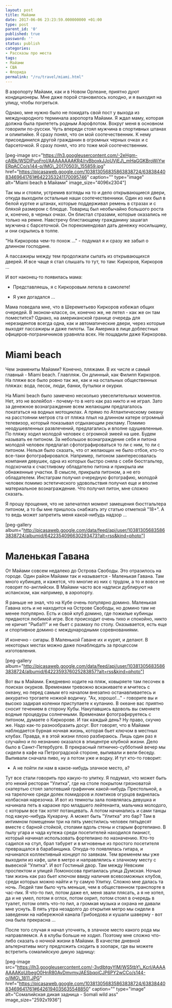 ```yaml
---
layout: post
title: Майами
date: 2017-06-06 23:23:59.000000000 +01:00
type: post
parent_id: '0'
published: true
password: ''
status: publish
categories:
- Рассказы про места
tags:
- Майами
- США
- Флорида
permalink: "/ru/travel/miami.html"
---
```

В аэропорту Майами, как и в Новом Орлеане, приятно дуют кондиционеры. Мне даже порой становилось холодно, и я выходил на улицу, чтобы погреться.

Однако, мне нужно было не покидать свой пост у выхода из международного терминала аэропорта Майами. Я ждал маму, которая должна была прилететь родным Аэрофлотом. Вокруг меня в основном говорили по-русски. Чуть впереди стоял мужчина в спортивных штанах и олимпийке. Я сразу понял, что он мой соотечественник. К нему присоединился другой гражданин в огромных черных очках и с барсеточкой. Я сразу понял, что это тоже мой соотечественник.

[peg-image src="https://lh3.googleusercontent.com/-2eHgm-cAlBk/WSDIPuoFroI/AAAAAAAAKR4/rvBboxkJJoUVjEJ\_mHaGGKBroWiYwERpACCo/s144-o/IMG\_20170503\_155859.jpg" href="https://picasaweb.google.com/103813056835863838724/6383844083469641761#6422353241170095746" caption="" type="image" alt="Miami beach в Майами" image\_size="4096x2304"]

Так мы и стояли, устремив взгляды на то и дело открывающиеся двери, откуда выходили остальные наши соотечественники. Один из них был в белой куртке и штанах, которые поддерживал ремень в стразах и с бляхой размером с блюдце. Товарищ был необычайно большого&nbsp;роста и, конечно, в черных очках. Он блистал стразами, которые оказались не только на ремне. Навстречу блистающему гражданину зашагал мужчина с барсеточкой. Он порекомендовал дать денежку носильщику, и они скрылись в толпе.

"На Киркорова чем-то похож ..." - подумал я и сразу же забыл о длинном господине.

А пассажиры между тем продолжали сыпать из открывающихся дверей. И все чаще я стал слышать то тут, то там: Киркоров, Киркоров ...

И вот наконец-то появилась мама:

- Представляешь, я с Киркоровым летела в самолете!

- Я уже&nbsp;догадался ...

Мама поведала мне, что в Шереметьево Киркоров избежал общих очередей. В эконом-классе, он, конечно же, не летел - как же он там поместится? Однако, на американской границе очередь для нерезидентов всегда одна, как и автоматические двери, через которые выходят пассажиры и даже пилоты. Так Америка в лице доблестных офицеров-пограничников уравняла всех. Не пощадили даже Киркорова.

# Miami beach

Чем знамениты Майами? Конечно, пляжами. В их числе и самый главный - Miami beach. Главпляж. Он длинный, как Филипп Киркоров. На пляже все было ровно так же, как и на остальных общественных пляжах: вода, песок, люди, банки, бутылки и окурки.

На Miami beach было замечено несколько увеселительных моментов. Нет, это не волейбол - почему-то в него как раз никто и не играл. Зато за денежное вознаграждение всем желающим предлагалось покататься на водных мотоциклах. А прямо по Атлантическому океану на расстоянии метров ста от пляжа плыл на длинном катере огромный телевизор, который показывал отдыхающим рекламу. Помимо неодушевленных развлечений, предлагались и вполне одушевленные. По пляжу ходил молодой человек с огромной змеей на шее. Будем называть ее питоном. За небольшое вознаграждение себя и питона молодой человек предлагал сфотографироваться то ли с ним, то ли с питоном. Нельзя было сказать, что от желающих не было отбоя, кто-то все-таки фотографировался. Например, питоном заинтересовалась компания девушек, одна из которых быстро сняла с себя бюстгальтер, подскочила к счастливому обладателю питона и прикрыла им обнаженные участки. В смысле, прикрыла питоном, а не его обладателем. Инстаграм получил очередную фотографию, молодой человек помимо&nbsp;эстетического удовольствия получил еще и вполне материальное вознаграждение. Что получил питон, мне сложно сказать.

Я прошу прощения, что не запечатлел момент замещения бюстгальтера питоном, а то бы мне пришлось снабжать эту статью отметкой "18+". А то ведь может запретить меня какой-нибудь надзор ...

[peg-gallery album="http://picasaweb.google.com/data/feed/api/user/103813056835863838724/albumid/6422354096630293473?alt=rss&kind=photo"]

# Маленькая Гавана

От Майами совсем недалеко до Острова Свободы. Это отразилось на городе. Один район Майами так и называется - Маленькая Гавана. Там много кубинцев, и кажется, что многие из них с трудом, а то и вовсе не говорят по-английски. В Майами часто все надписи дублируют на испанском, как например, в аэропорту.

Я раньше не знал, что на Кубе очень популярно домино. Маленькая Гавана хоть и не находится на Острове Свободы, но домино там не менее популярно. Есть и свой клуб домино, где пожилые кубинцы придаются любимой игре. Все происходит очень тихо и спокойно, никто не кричит "Рыба!!!" и не бьет с размаху по столу. Оказывается, есть еще и спортивное домино с международными соревнованиями.

И конечно - сигары. В Маленькой Гаване их и курят, и делают. В некоторых местах можно даже понаблюдать за процессом изготовления.

[peg-gallery album="http://picasaweb.google.com/data/feed/api/user/103813056835863838724/albumid/6422359376025283857?alt=rss&kind=photo"]

Вот вы в Майами. Ежедневно ходите на пляж, ковыряете там песочек в поисках окурков. Временами тревожно вскакиваете и мчитесь с океану, но перед самым его началом внезапно останавливаетесь и аккуратно трогаете ножкой водичку. "Ах, хорошо!..." - говорите вы и высоко задирая коленки приступаете к купанию. В океане вас приятно сносит течением в сторону Кубы. Накупавшись вдоволь вы сменяете водные процедуры солнечными. Временами фотографируетесь с питоном, думаете о Киркорове. И так каждый день? Ну право, скучно же. Надо как-то разнообразить досуг. Вот говорят, что в Майами наблюдается бурная&nbsp;ночная жизнь, которая бьет ключом в местных клубах. Правда, я в этой жизни&nbsp;плохо разбираюсь. Лишь один раз я случайно и по незнанию оказался в эпицентре клубной жизни. Дело было в Санкт-Петербурге. В прекрасный пятнично-субботний вечер мы сидели в кафе на Петроградской стороне, выпивали и вели беседу. Выпивали сначала пиво, ну а потом уже и водку. И тут кто-то говорит:

- А не пойти ли нам в какое-нибудь злачное место, а?

Тут все стали говорить про какую-то улитку. Я подумал, что может быть это некий&nbsp;ресторан "Улитка", где на столе покрытом грязноватой скатертью стоял запотевший графинчик какой-нибудь Престольной, а на тарелочке среди долек помидоров и ломтиков огурцов виднелась колбасная нарезочка. И вот из темноты зала появлялась девушка и начинала петь в караоке про младшего лейтенанта, мальчика молодого, с которым все так хотят потанцевать. А потом начинались и сами танцы под какую-нибудь Кукарачу. А может быть "Улитка" это бар?&nbsp;Там в интимном помещении три на пять уместились человек пятьдесят вместе с барной стойкой, столами вдоль стены и старым фортепиано. В пылу&nbsp;угара и чада кутежа среди посетителей находился пианист, который начинал использовать фортепиано по назначению. Кто-то садился на стул, брал табурет и в мгновенье из простого посетителя превращался&nbsp;в барабанщика.&nbsp;Откуда-то появлялась гитара, и начинался коллективный концерт по заявкам. Тем временем мы уже выходили из кафе, шли в метро и направлялись к злачному месту с вывеской "Улитка". И вот Гостиный двор. Там между Невским проспектом и улицей Ломоносова притаилась улица Думская. Ночью там жизнь как раз бьет ключом ввиду наличия всевозможных&nbsp;клубов, среди которых можно найти&nbsp;и ту самую Улитку. Сложно мне далась та ночь. Людей там было чуть меньше, чем в общественном транспорте в час-пик. Я что-то пил, потом даже ел, меня звали плясать, а я не хотел, да и не умел, потом я оглох, потом охрип, потом стоял в очередь в туалет, потом опять что-то пил, а громкая музыка и охрана не давали мне уснуть. В пять утра незадолго до открытия метро мы сидели в заведении на набережной канала Грибоедова и кушали шаверму - вот она&nbsp;была прекрасна ...

После того случая&nbsp;я начал&nbsp;уточнять, в злачное место какого рода мы направляемся. А в клубы больше не ходил. Поэтому мне сложно что-либо сказать о ночной жизни в Майами. В качестве дневной альтернативы могу предложить&nbsp;сходить в зоопарк, где вы можете встретить&nbsp;сомалийскую дикую задницу:

[peg-image src="https://lh3.googleusercontent.com/-3vdlbtgyYlM/WS5tbY\_KcrI/AAAAAAAAKqU/begO0HnR80AvDmvmyJAESbqoiCJP6PY2wCCo/s144-o/IMG\_1811.JPG" href="https://picasaweb.google.com/103813056835863838724/6383844083469641761#6426194035635548850" caption="" type="image" alt="Сомалийская дикая задница - Somali wild ass" image\_size="2592x1936"]

